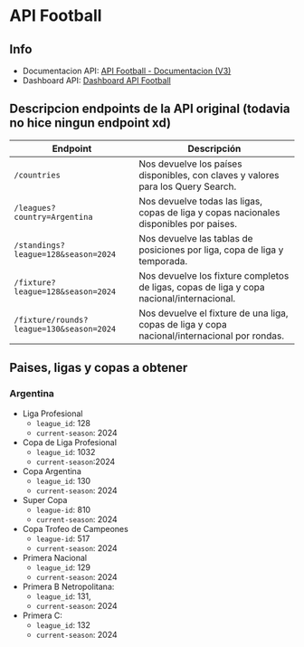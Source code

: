 # API Football

## Info

- Documentacion API: [API Football - Documentacion (V3)](https://www.api-football.com/documentation-v3)
- Dashboard API: [Dashboard API Football](https://dashboard.api-football.com/)

## Descripcion endpoints de la API original (todavia no hice ningun endpoint xd)

| Endpoint    |Descripción                                                          |
|-------------|----------------------------------------------------------------------|
| `/countries`|Nos devuelve los países disponibles, con claves y valores para los Query Search. |
| `/leagues?country=Argentina` | Nos devuelve todas las ligas, copas de liga y copas nacionales disponibles por paises. |
| `/standings?league=128&season=2024` | Nos devuelve las tablas de posiciones por liga, copa de liga y temporada. |
| `/fixture?league=128&season=2024` | Nos devuelve los fixture completos de ligas, copas de liga y copa nacional/internacional. |
| `/fixture/rounds?league=130&season=2024` | Nos devuelve el fixture de una liga, copas de liga y copa nacional/internacional por rondas. |

## Paises, ligas y copas a obtener

### Argentina

- Liga Profesional
  - `league_id`: 128
  - `current-season`: 2024
- Copa de Liga Profesional
  - `league_id`: 1032
  - `current-season`:2024
- Copa Argentina
  - `league_id`: 130
  - `current-season`: 2024
- Super Copa
  - `league-id`: 810
  - `current-season`: 2024
- Copa Trofeo de Campeones
  - `league-id`: 517
  - `current-season`: 2024
- Primera Nacional
  - `league_id`: 129
  - `current-season`: 2024
- Primera B Netropolitana:
  - `league_id`: 131,
  - `current-season`: 2024
- Primera C:
  - `league_id`: 132
  - `current-season`: 2024
  